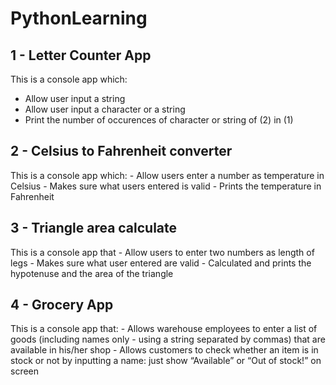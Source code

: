 # PythonLearning

## 1 - Letter Counter App
This is a console app which:
  - Allow user input a string
  - Allow user input a character or a string
  - Print the number of occurences of character or string of (2) in (1)

## 2 - Celsius to Fahrenheit converter
This is a console app which:
    - Allow users enter a number as temperature in Celsius
    - Makes sure what users entered is valid
    - Prints the temperature in Fahrenheit

## 3 - Triangle area calculate
This is a console app that
    - Allow users to enter two numbers as length of legs
    - Makes sure what user entered are valid
    - Calculated and prints the hypotenuse and the area of the triangle

## 4 - Grocery App
This is a console app that: 
     - Allows warehouse employees to enter a list of goods (including names only - using a string separated by commas) that are available in his/her shop
    - Allows customers to check whether an item is in stock or not by inputting a name: just show “Available” or “Out of stock!” on screen
